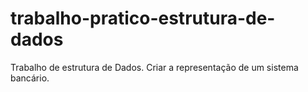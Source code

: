 # trabalho-pratico-estrutura-de-dados
Trabalho de estrutura de Dados. Criar a representação de um sistema bancário.
